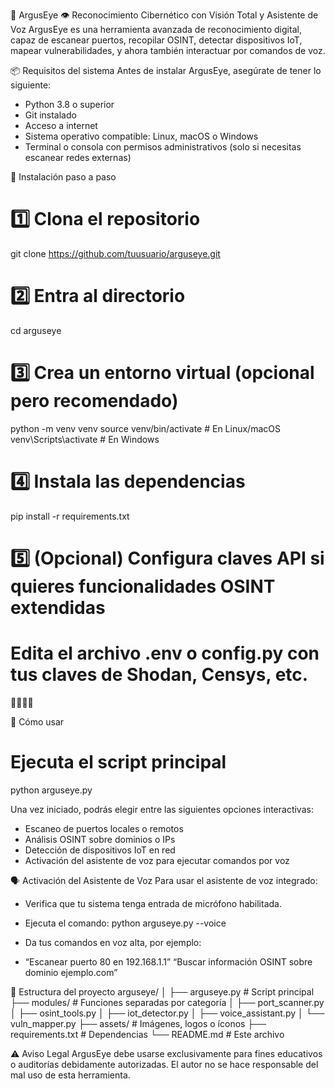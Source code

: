 🔭 ArgusEye
👁️ Reconocimiento Cibernético con Visión Total y Asistente de Voz
ArgusEye es una herramienta avanzada de reconocimiento digital, capaz de escanear puertos, recopilar OSINT, detectar dispositivos IoT, mapear vulnerabilidades, y ahora también interactuar por comandos de voz.

📦 Requisitos del sistema
Antes de instalar ArgusEye, asegúrate de tener lo siguiente:
- Python 3.8 o superior
- Git instalado
- Acceso a internet
- Sistema operativo compatible: Linux, macOS o Windows
- Terminal o consola con permisos administrativos (solo si necesitas escanear redes externas)

🧰 Instalación paso a paso
# 1️⃣ Clona el repositorio
git clone https://github.com/tuusuario/arguseye.git

# 2️⃣ Entra al directorio
cd arguseye

# 3️⃣ Crea un entorno virtual (opcional pero recomendado)
python -m venv venv
source venv/bin/activate   # En Linux/macOS
venv\Scripts\activate      # En Windows

# 4️⃣ Instala las dependencias
pip install -r requirements.txt

# 5️⃣ (Opcional) Configura claves API si quieres funcionalidades OSINT extendidas
# Edita el archivo .env o config.py con tus claves de Shodan, Censys, etc.



🔧 Cómo usar
# Ejecuta el script principal
python arguseye.py


Una vez iniciado, podrás elegir entre las siguientes opciones interactivas:
- Escaneo de puertos locales o remotos
- Análisis OSINT sobre dominios o IPs
- Detección de dispositivos IoT en red
- Activación del asistente de voz para ejecutar comandos por voz

🗣️ Activación del Asistente de Voz
Para usar el asistente de voz integrado:
- Verifica que tu sistema tenga entrada de micrófono habilitada.
- Ejecuta el comando:
python arguseye.py --voice


- Da tus comandos en voz alta, por ejemplo:
- “Escanear puerto 80 en 192.168.1.1”
“Buscar información OSINT sobre dominio ejemplo.com”


📂 Estructura del proyecto
arguseye/
│
├── arguseye.py             # Script principal
├── modules/                # Funciones separadas por categoría
│   ├── port_scanner.py
│   ├── osint_tools.py
│   ├── iot_detector.py
│   ├── voice_assistant.py
│   └── vuln_mapper.py
├── assets/                 # Imágenes, logos o íconos
├── requirements.txt        # Dependencias
└── README.md               # Este archivo



⚠️ Aviso Legal
ArgusEye debe usarse exclusivamente para fines educativos o auditorías debidamente autorizadas. El autor no se hace responsable del mal uso de esta herramienta.
